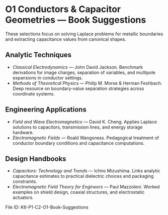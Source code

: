 # O1 Conductors & Capacitor Geometries — Book Suggestions

These selections focus on solving Laplace problems for metallic boundaries and extracting capacitance values from canonical shapes.

## Analytic Techniques
- *Classical Electrodynamics* — John David Jackson. Benchmark derivations for image charges, separation of variables, and multipole expansions in conductor settings.
- *Methods of Theoretical Physics* — Philip M. Morse & Herman Feshbach. Deep resource on boundary-value separation strategies across coordinate systems.

## Engineering Applications
- *Field and Wave Electromagnetics* — David K. Cheng. Applies Laplace solutions to capacitors, transmission lines, and energy storage hardware.
- *Electromagnetic Fields* — Roald Wangsness. Pedagogical treatment of conductor boundary conditions and capacitance computations.

## Design Handbooks
- *Capacitors: Technology and Trends* — Ichiro Mizushima. Links analytic capacitance estimates to practical dielectric choices and packaging constraints.
- *Electromagnetic Field Theory for Engineers* — Paul Mazzoleni. Worked examples on shield design, coaxial structures, and electrostatic actuators.

File ID: K6-P1-C2-O1-Book-Suggestions
